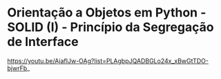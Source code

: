 # Orientação a Objetos em Python - SOLID (I) - Princípio da Segregação de Interface

https://youtu.be/AjafIJw-OAg?list=PLAgbpJQADBGLo24x_xBwGtTDO-bjwrFb_

